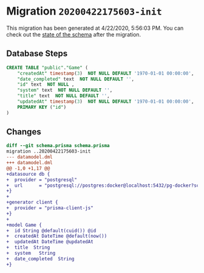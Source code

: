 # Migration `20200422175603-init`

This migration has been generated at 4/22/2020, 5:56:03 PM.
You can check out the [state of the schema](./schema.prisma) after the migration.

## Database Steps

```sql
CREATE TABLE "public"."Game" (
    "createdAt" timestamp(3)  NOT NULL DEFAULT '1970-01-01 00:00:00',
    "date_completed" text  NOT NULL DEFAULT '',
    "id" text  NOT NULL ,
    "system" text  NOT NULL DEFAULT '',
    "title" text  NOT NULL DEFAULT '',
    "updatedAt" timestamp(3)  NOT NULL DEFAULT '1970-01-01 00:00:00',
    PRIMARY KEY ("id")
) 
```

## Changes

```diff
diff --git schema.prisma schema.prisma
migration ..20200422175603-init
--- datamodel.dml
+++ datamodel.dml
@@ -1,0 +1,17 @@
+datasource db {
+  provider = "postgresql"
+  url      = "postgresql://postgres:docker@localhost:5432/pg-docker?schema=public"
+}
+
+generator client {
+  provider = "prisma-client-js"
+}
+
+model Game {
+  id String @default(cuid()) @id
+  createdAt DateTime @default(now()) 
+  updatedAt DateTime @updatedAt
+  title  String 
+  system   String
+  date_completed  String
+}
```



